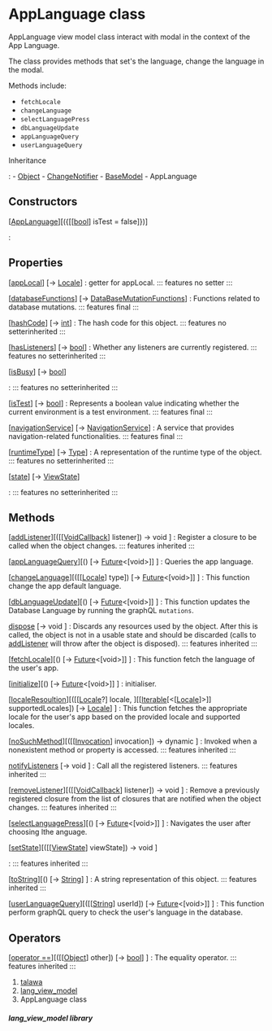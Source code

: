 
<div>

# AppLanguage class

</div>


AppLanguage view model class interact with modal in the context of the
App Language.

The class provides methods that set\'s the language, change the language
in the modal.

Methods include:

-   `fetchLocale`
-   `changeLanguage`
-   `selectLanguagePress`
-   `dbLanguageUpdate`
-   `appLanguageQuery`
-   `userLanguageQuery`




Inheritance

:   -   [Object](https://api.flutter.dev/flutter/dart-core/Object-class.html)
    -   [ChangeNotifier](https://api.flutter.dev/flutter/foundation/ChangeNotifier-class.html)
    -   [BaseModel](../view_model_base_view_model/BaseModel-class.md)
    -   AppLanguage



## Constructors

[[AppLanguage](../view_model_lang_view_model/AppLanguage/AppLanguage.md)][({[[[bool](https://api.flutter.dev/flutter/dart-core/bool-class.md)] isTest = false]})]

:   



## Properties

[[appLocal](../view_model_lang_view_model/AppLanguage/appLocal.md)] [→ [Locale](https://api.flutter.dev/flutter/dart-ui/Locale-class.html)]
:   getter for appLocal.
    ::: features
    no setter
    :::

[[databaseFunctions](../view_model_lang_view_model/AppLanguage/databaseFunctions.md)] [→ [DataBaseMutationFunctions](../services_database_mutation_functions/DataBaseMutationFunctions-class.md)]
:   Functions related to database mutations.
    ::: features
    final
    :::

[[hashCode](https://api.flutter.dev/flutter/dart-core/Object/hashCode.html)] [→ [int](https://api.flutter.dev/flutter/dart-core/int-class.html)]
:   The hash code for this object.
    ::: features
    no setterinherited
    :::

[[hasListeners](https://api.flutter.dev/flutter/foundation/ChangeNotifier/hasListeners.html)] [→ [bool](https://api.flutter.dev/flutter/dart-core/bool-class.html)]
:   Whether any listeners are currently registered.
    ::: features
    no setterinherited
    :::

[[isBusy](../view_model_base_view_model/BaseModel/isBusy.md)] [→ [bool](https://api.flutter.dev/flutter/dart-core/bool-class.html)]

:   ::: features
    no setterinherited
    :::

[[isTest](../view_model_lang_view_model/AppLanguage/isTest.md)] [→ [bool](https://api.flutter.dev/flutter/dart-core/bool-class.html)]
:   Represents a boolean value indicating whether the current
    environment is a test environment.
    ::: features
    final
    :::

[[navigationService](../view_model_lang_view_model/AppLanguage/navigationService.md)] [→ [NavigationService](../services_navigation_service/NavigationService-class.md)]
:   A service that provides navigation-related functionalities.
    ::: features
    final
    :::

[[runtimeType](https://api.flutter.dev/flutter/dart-core/Object/runtimeType.html)] [→ [Type](https://api.flutter.dev/flutter/dart-core/Type-class.html)]
:   A representation of the runtime type of the object.
    ::: features
    no setterinherited
    :::

[[state](../view_model_base_view_model/BaseModel/state.md)] [→ [ViewState](../enums_enums/ViewState.md)]

:   ::: features
    no setterinherited
    :::



## Methods

[[addListener](https://api.flutter.dev/flutter/foundation/ChangeNotifier/addListener.html)][([[[VoidCallback](https://api.flutter.dev/flutter/dart-ui/VoidCallback.md)] listener]) → void ]
:   Register a closure to be called when the object changes.
    ::: features
    inherited
    :::

[[appLanguageQuery](../view_model_lang_view_model/AppLanguage/appLanguageQuery.md)][() [→ [Future](https://api.flutter.dev/flutter/dart-core/Future-class.html)\<[void\>]] ]
:   Queries the app language.

[[changeLanguage](../view_model_lang_view_model/AppLanguage/changeLanguage.md)][([[[Locale](https://api.flutter.dev/flutter/dart-ui/Locale-class.md)] type]) [→ [Future](https://api.flutter.dev/flutter/dart-core/Future-class.html)\<[void\>]] ]
:   This function change the app default language.

[[dbLanguageUpdate](../view_model_lang_view_model/AppLanguage/dbLanguageUpdate.md)][() [→ [Future](https://api.flutter.dev/flutter/dart-core/Future-class.html)\<[void\>]] ]
:   This function updates the Database Language by running the graphQL
    `mutations`.

[dispose](https://api.flutter.dev/flutter/foundation/ChangeNotifier/dispose.html) [→ void ]
:   Discards any resources used by the object. After this is called, the
    object is not in a usable state and should be discarded (calls to
    [addListener](https://api.flutter.dev/flutter/foundation/ChangeNotifier/addListener.md)
    will throw after the object is disposed).
    ::: features
    inherited
    :::

[[fetchLocale](../view_model_lang_view_model/AppLanguage/fetchLocale.md)][() [→ [Future](https://api.flutter.dev/flutter/dart-core/Future-class.html)\<[void\>]] ]
:   This function fetch the language of the user\'s app.

[[initialize](../view_model_lang_view_model/AppLanguage/initialize.md)][() [→ [Future](https://api.flutter.dev/flutter/dart-core/Future-class.html)\<[void\>]] ]
:   initialiser.

[[localeResoultion](../view_model_lang_view_model/AppLanguage/localeResoultion.md)][([[[Locale](https://api.flutter.dev/flutter/dart-ui/Locale-class.md)?] locale, ][[[Iterable](https://api.flutter.dev/flutter/dart-core/Iterable-class.html)[\<[[Locale](https://api.flutter.dev/flutter/dart-ui/Locale-class.html)]\>]] supportedLocales]) [→ [Locale](https://api.flutter.dev/flutter/dart-ui/Locale-class.html)] ]
:   This function fetches the appropriate locale for the user\'s app
    based on the provided locale and supported locales.

[[noSuchMethod](https://api.flutter.dev/flutter/dart-core/Object/noSuchMethod.html)][([[[Invocation](https://api.flutter.dev/flutter/dart-core/Invocation-class.md)] invocation]) → dynamic ]
:   Invoked when a nonexistent method or property is accessed.
    ::: features
    inherited
    :::

[notifyListeners](https://api.flutter.dev/flutter/foundation/ChangeNotifier/notifyListeners.html) [→ void ]
:   Call all the registered listeners.
    ::: features
    inherited
    :::

[[removeListener](https://api.flutter.dev/flutter/foundation/ChangeNotifier/removeListener.html)][([[[VoidCallback](https://api.flutter.dev/flutter/dart-ui/VoidCallback.md)] listener]) → void ]
:   Remove a previously registered closure from the list of closures
    that are notified when the object changes.
    ::: features
    inherited
    :::

[[selectLanguagePress](../view_model_lang_view_model/AppLanguage/selectLanguagePress.md)][() [→ [Future](https://api.flutter.dev/flutter/dart-core/Future-class.html)\<[void\>]] ]
:   Navigates the user after choosing lthe anguage.

[[setState](../view_model_base_view_model/BaseModel/setState.md)][([[[ViewState](../enums_enums/ViewState.md)] viewState]) → void ]

:   ::: features
    inherited
    :::

[[toString](https://api.flutter.dev/flutter/dart-core/Object/toString.html)][() [→ [String](https://api.flutter.dev/flutter/dart-core/String-class.html)] ]
:   A string representation of this object.
    ::: features
    inherited
    :::

[[userLanguageQuery](../view_model_lang_view_model/AppLanguage/userLanguageQuery.md)][([[[String](https://api.flutter.dev/flutter/dart-core/String-class.md)] userId]) [→ [Future](https://api.flutter.dev/flutter/dart-core/Future-class.html)\<[void\>]] ]
:   This function perform graphQL query to check the user\'s language in
    the database.



## Operators

[[operator ==](https://api.flutter.dev/flutter/dart-core/Object/operator_equals.html)][([[[Object](https://api.flutter.dev/flutter/dart-core/Object-class.md)] other]) [→ [bool](https://api.flutter.dev/flutter/dart-core/bool-class.html)] ]
:   The equality operator.
    ::: features
    inherited
    :::







1.  [talawa](../index.md)
2.  [lang_view_model](../view_model_lang_view_model/)
3.  AppLanguage class

##### lang_view_model library







